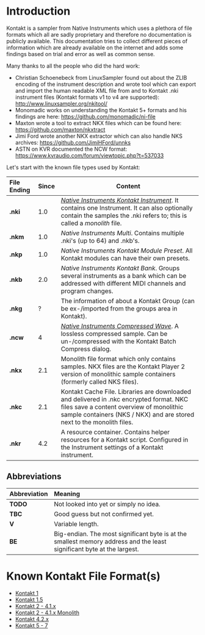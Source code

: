 # Introduction

Kontakt is a sampler from Native Instruments which uses a plethora of file formats which all are sadly proprietary
and therefore no documentation is publicly available. This documentation tries to collect different pieces of
information which are already available on the internet and adds some findings based on trial and error as well
as common sense.

Many thanks to all the people who did the hard work:

* Christian Schoenebeck from LinuxSampler found out about the ZLIB encoding of the instrument description and wrote tool which can export and import the human readable XML file from and to Kontakt .nki instrument files (Kontakt formats v1 to v4 are supported): http://www.linuxsampler.org/nkitool/
* Monomadic works on understanding the Kontakt 5+ formats and his findings are here: https://github.com/monomadic/ni-file
* Maxton wrote a tool to extract NKX files which can be found here: https://github.com/maxton/nkxtract
* Jimi Ford wrote another NKX extractor which can also handle NKS archives: https://github.com/JimiHFord/unnks
* ASTN on KVR documented the NCW format: https://www.kvraudio.com/forum/viewtopic.php?t=537033

Let's start with the known file types used by Kontakt:

| File Ending    | Since | Content                                                                            |
|:---------------|:------|------------------------------------------------------------------------------------|
| **.nki**       | 1.0   | [*Native Instruments Kontakt Instrument*](#known-kontakt-file-formats). It contains one Instrument. It can also optionally contain the samples the .nki refers to; this is called a *monolith* file. |
| **.nkm**       | 1.0   | *Native Instruments Multi*. Contains multiple .nki's (up to 64) and .nkb's.        |
| **.nkp**       | 1.0   | *Native Instruments Kontakt Module Preset*. All Kontakt modules can have their own presets. |
| **.nkb**       | 2.0   | *Native Instruments Kontakt Bank*. Groups several instruments as a bank which can be addressed with different MIDI channels and program changes. |
| **.nkg**       | ?     | The information of about a Kontakt Group (can be ex-/imported from the groups area in Kontakt). |
| **.ncw**       | 4     | [*Native Instruments Compressed Wave*](./NCW-File-Format.md). A lossless compressed sample. Can be un-/compressed with the Kontakt Batch Compress dialog. |
| **.nkx**       | 2.1   | Monolith file format which only contains samples. NKX files are the Kontakt Player 2 version of monolithic sample containers (formerly called NKS files). |
| **.nkc**       | 2.1   | Kontakt Cache File. Libraries are downloaded and delivered in .nkc encrypted format. NKC files save a content overview of monolithic sample containers (NKS / NKX) and are stored next to the monolith files. |
| **.nkr**       | 4.2   | A resource container. Contains helper resources for a Kontakt script. Configured in the Instrument settings of a Kontakt instrument. |

## Abbreviations

| Abbreviation  | Meaning                                |
|:--------------|:---------------------------------------|
| **TODO**      | Not looked into yet or simply no idea. |
| **TBC**       | Good guess but not confirmed yet.      |
| **V**         | Variable length.                       |
| **BE**        | Big-endian. The most significant byte is at the smallest memory address and the least significant byte at the largest. |

# Known Kontakt File Format(s)

* [Kontakt 1](./Kontakt-File-Format.md#kontakt-1---nki-format)
* [Kontakt 1.5](./Kontakt-File-Format.md#kontakt-15---nki-format)
* [Kontakt 2 - 4.1.x](./Kontakt-File-Format.md#kontakt-2---41x---nki-format)
* [Kontakt 2 - 4.1.x Monolith](./Kontakt-File-Format.md#kontakt-2---41x---nki-monolith-format)
* [Kontakt 4.2.x](./Kontakt-File-Format.md#kontakt-42x---nki-format)
* [Kontakt 5 - 7](./Kontakt-File-Format.md#kontakt-5-6-and-7)
